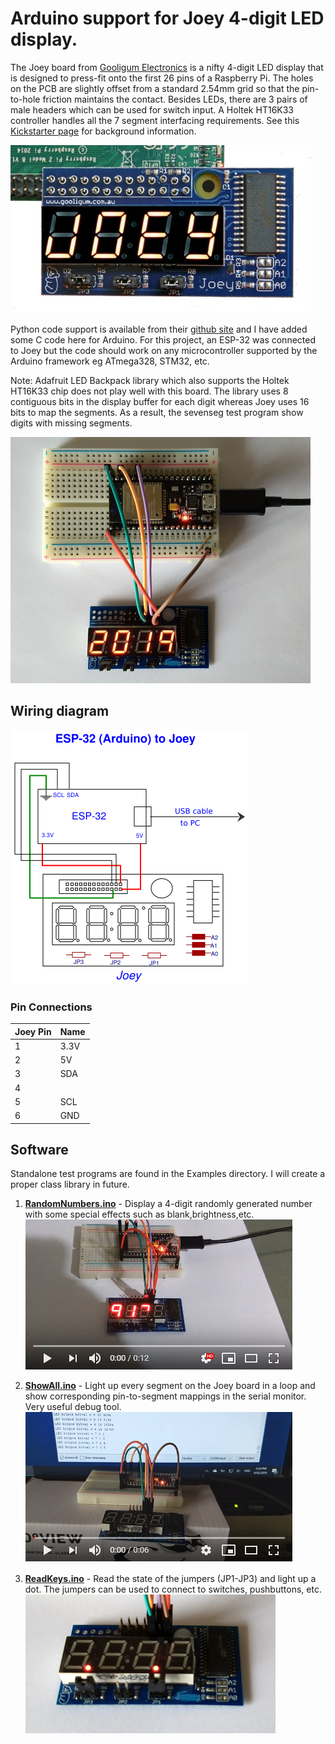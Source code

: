 # Arduino support for Joey 4-digit LED display.

The Joey board from [Gooligum Electronics](http://www.gooligum.com.au) is a nifty 4-digit LED display that is designed to press-fit onto
the first 26 pins of a Raspberry Pi. The holes on the PCB are slightly offset from a standard 2.54mm grid so that the pin-to-hole friction maintains the contact. Besides LEDs, there are 3 pairs of male headers which can be used for switch input. A Holtek HT16K33 controller handles all the 7 segment interfacing requirements. See this 
[Kickstarter page](https://www.kickstarter.com/projects/gooligumelec/joey-a-sidecar-led-display-for-raspberry-pi) for background information.

![RPi Joey](images/RPi-Joey.jpg)

Python code support is available from their [github site](https://github.com/gooligumelec/Joey-support-Python-code) and I have added some C code here for Arduino. For this project, an ESP-32 was connected to Joey but the code should work on any microcontroller supported by the Arduino framework eg ATmega328, STM32, etc.

Note: Adafruit LED Backpack library which also supports the Holtek HT16K33 chip does not play well with this board. The library uses 8 contiguous bits in the display buffer for each digit whereas Joey uses 16 bits to map the segments. As a result, the sevenseg test program show digits with missing segments.

![ESP32 Joey](images/ESP32-Joey.png)</center>

## Wiring diagram
  ![ESP32-Joey wiring](images/Wiring.png)

### Pin Connections
|Joey Pin|Name |
|-------|-----|
|1      |3.3V |
|2      |5V   |
|3      |SDA  |
|4      |     |
|5      |SCL  |
|6      |GND  |

## Software
Standalone test programs are found in the Examples directory. I will create a proper class library in future.

1. **[RandomNumbers.ino](https://github.com/alw1746/Adafruit_ILI9486_STM32/blob/master/examples/graphicstest/graphicstest.ino)** - Display a 4-digit randomly generated number with some special effects such as blank,brightness,etc.  
[![RandomNumDisplay output](images/RandNumvid.png)](https://youtu.be/NhdULcFH1z8)

2. **[ShowAll.ino](https://github.com/alw1746/Arduino-Joey/blob/master/examples/ShowAll/ShowAll.ino)** - Light up every segment on the Joey board in a loop and show corresponding pin-to-segment mappings in the serial monitor. Very useful debug tool.  
[![ShowAll output](images/ShowAllvid.png)](https://youtu.be/etNIoB2-EFw)

3. **[ReadKeys.ino](https://github.com/alw1746/Arduino-Joey/blob/master/examples/ReadKeys/ReadKeys.ino)** - Read the state of the jumpers (JP1-JP3) and light up a dot. The jumpers can be used to connect to switches, pushbuttons, etc.  
![ReadKeys](images/ReadKeys.png)

